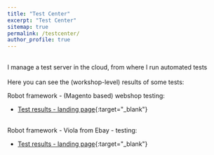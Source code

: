```yaml
---
title: "Test Center"
excerpt: "Test Center"
sitemap: true
permalink: /testcenter/
author_profile: true
---
```

<br>
I manage a test server in the cloud, from where I run automated tests<br><br>
Here you can see the (workshop-level) results of some tests:

Robot framework - (Magento based) webshop testing:<br>
- [Test results - landing page](http://94.177.227.10/log/secretlink.html){:target="_blank"}<br><br>

Robot framework - Viola from Ebay - testing:<br>
- [Test results - landing page](http://94.177.227.10/log2/secretlink.html){:target="_blank"}<br><br>

